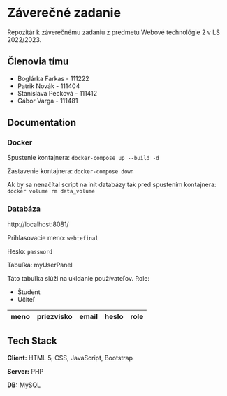 # Záverečné zadanie

Repozitár k záverečnému zadaniu z predmetu Webové technológie 2 v LS 2022/2023.




## Členovia tímu

- Boglárka Farkas - 111222
- Patrik Novák  - 111404
- Stanislava Pecková - 111412
- Gábor Varga - 111481


## Documentation

### Docker

Spustenie kontajnera: ` docker-compose up --build -d `

Zastavenie kontajnera: ` docker-compose down ` 

Ak by sa nenačítal script na init databázy tak pred spustením kontajnera: ` docker volume rm data_volume `


### Databáza
http://localhost:8081/

Prihlasovacie meno: `webtefinal`

Heslo: `password`

Tabuľka: myUserPanel

Táto tabuľka slúži na ukldanie používateľov.
Role: 
- Študent
- Učiteľ

| meno | priezvisko | email | heslo | role|
|------|:----------:|:-----:|:-----:|----:|


## Tech Stack

**Client:** HTML 5, CSS, JavaScript, Bootstrap

**Server:** PHP

**DB:** MySQL
